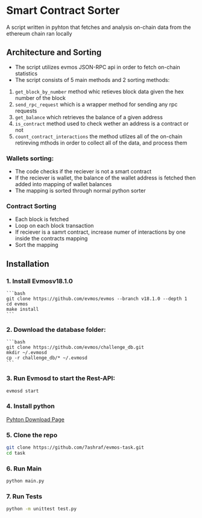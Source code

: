 # Smart Contract Sorter
A script written in pyhton that fetches and analysis on-chain data from the ethereum chain ran locally


## Architecture and Sorting
* The script utilizes evmos JSON-RPC api in order to fetch on-chain statistics
* The script consists of 5 main methods and 2 sorting methods:
1. `get_block_by_number` method whic retieves block data given the hex number of the block
2. `send_rpc_request` which is a wrapper method for sending any rpc requests
3. `get_balance` which retrieves the balance of a given address
4. `is_contract` method used to check wether an address is a contract or not
5. `count_contract_interactions` the method utlizes all of the on-chain retireving mthods in order to collect all of the data, and process them
### Wallets sorting:
* The code checks if the reciever is not a smart contract
* If the reciever is wallet, the balance of the wallet address is fetched then added into mapping of wallet balances
* The mapping is sorted through normal python sorter
### Contract Sorting
* Each block is fetched
* Loop on each block transaction
* If reciever is a samrt contract, increase numer of interactions by one inside the contracts mapping
* Sort the mapping

## Installation
### 1. Install Evmosv18.1.0
    
    ```bash
    git clone https://github.com/evmos/evmos --branch v18.1.0 --depth 1
    cd evmos
    make install
    ```
    
### 2. Download the database folder:
    
    ```bash
    git clone https://github.com/evmos/challenge_db.git
    mkdir ~/.evmosd
    cp -r challenge_db/* ~/.evmosd
    ```
    
### 3. Run Evmosd to start the Rest-API:
```bash
evmosd start
```
### 4. Install python
[Pyhton Download Page](https://www.python.org/downloads/)

### 5. Clone the repo
```bash 
git clone https://github.com/7ashraf/evmos-task.git
cd task
```

### 6. Run Main
```bash 
python main.py
```

### 7. Run Tests
```bash
python -m unittest test.py 
```



